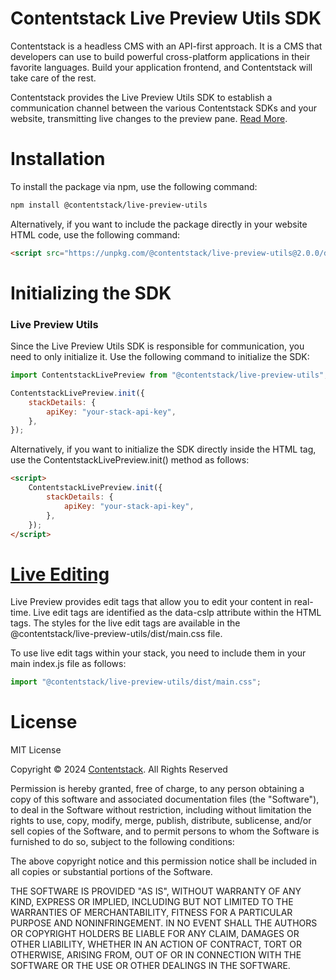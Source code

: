 # Contentstack Live Preview Utils SDK

Contentstack is a headless CMS with an API-first approach. It is a CMS that developers can use to build powerful cross-platform applications in their favorite languages. Build your application frontend, and Contentstack will take care of the rest.

Contentstack provides the Live Preview Utils SDK to establish a communication channel between the various Contentstack SDKs and your website, transmitting live changes to the preview pane. [Read More](https://www.contentstack.com/docs/content-managers/live-preview/).

# Installation

To install the package via npm, use the following command:

```bash
npm install @contentstack/live-preview-utils
```

Alternatively, if you want to include the package directly in your website HTML code, use the following command:

```html
<script src="https://unpkg.com/@contentstack/live-preview-utils@2.0.0/dist/index.js"></script>
```

# Initializing the SDK

### Live Preview Utils

Since the Live Preview Utils SDK is responsible for communication, you need to only initialize it.
Use the following command to initialize the SDK:

```javascript
import ContentstackLivePreview from "@contentstack/live-preview-utils";

ContentstackLivePreview.init({
    stackDetails: {
        apiKey: "your-stack-api-key",
    },
});
```

Alternatively, if you want to initialize the SDK directly inside the HTML tag, use the ContentstackLivePreview.init() method as follows:

```html
<script>
    ContentstackLivePreview.init({
        stackDetails: {
            apiKey: "your-stack-api-key",
        },
    });
</script>
```

# [Live Editing](https://www.contentstack.com/docs/developers/set-up-live-preview/set-up-live-preview-for-your-website/#live-editing-for-entries-optional-)

Live Preview provides edit tags that allow you to edit your content in real-time. Live edit tags are identified as the data-cslp attribute within the HTML tags. The styles for the live edit tags are available in the @contentstack/live-preview-utils/dist/main.css file.

To use live edit tags within your stack, you need to include them in your main index.js file as follows:

```javascript
import "@contentstack/live-preview-utils/dist/main.css";
```

# License

MIT License

Copyright © 2024 [Contentstack](https://www.contentstack.com/). All Rights Reserved

Permission is hereby granted, free of charge, to any person obtaining a copy of this software and associated documentation files (the "Software"), to deal in the Software without restriction, including without limitation the rights to use, copy, modify, merge, publish, distribute, sublicense, and/or sell copies of the Software, and to permit persons to whom the Software is furnished to do so, subject to the following conditions:

The above copyright notice and this permission notice shall be included in all copies or substantial portions of the Software.

THE SOFTWARE IS PROVIDED "AS IS", WITHOUT WARRANTY OF ANY KIND, EXPRESS OR IMPLIED, INCLUDING BUT NOT LIMITED TO THE WARRANTIES OF MERCHANTABILITY, FITNESS FOR A PARTICULAR PURPOSE AND NONINFRINGEMENT. IN NO EVENT SHALL THE AUTHORS OR COPYRIGHT HOLDERS BE LIABLE FOR ANY CLAIM, DAMAGES OR OTHER LIABILITY, WHETHER IN AN ACTION OF CONTRACT, TORT OR OTHERWISE, ARISING FROM, OUT OF OR IN CONNECTION WITH THE SOFTWARE OR THE USE OR OTHER DEALINGS IN THE SOFTWARE.
